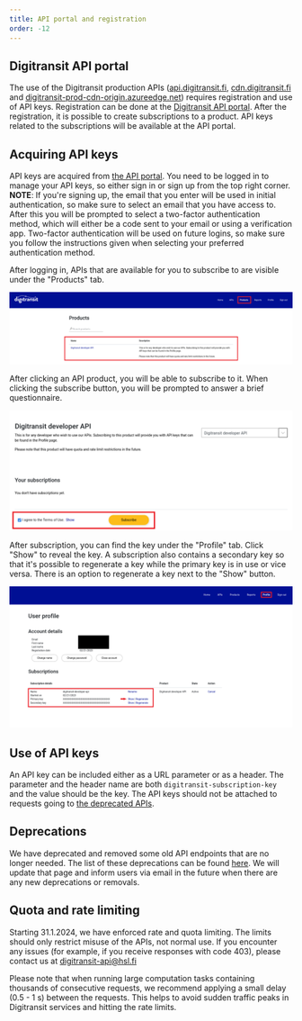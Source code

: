 ```yaml
---
title: API portal and registration
order: -12
---
```


## Digitransit API portal
The use of the Digitransit production APIs ([api.digitransit.fi](https://api.digitransit.fi), [cdn.digitransit.fi](https://cdn.digitransit.fi) and [digitransit-prod-cdn-origin.azureedge.net](https://digitransit-prod-cdn-origin.azureedge.net)) requires registration and use of API keys. Registration can be done at the [Digitransit API portal](https://portal-api.digitransit.fi/). After the registration, it is possible to create subscriptions to a product. API keys related to the subscriptions will be available at the API portal.

## Acquiring API keys
API keys are acquired from [the API portal](https://portal-api.digitransit.fi). You need to be logged in to manage your API keys, so either sign in or sign up from the top right corner. **NOTE**: If you're signing up, the email that you enter will be used in initial authentication, so make sure to select an email that you have access to. After this you will be prompted to select a two-factor authentication method, which will either be a code sent to your email or using a verification app. Two-factor authentication will be used on future logins, so make sure you follow the instructions given when selecting your preferred authentication method.

After logging in, APIs that are available for you to subscribe to are visible under the "Products" tab.

![An image displaying the navigation to the products tab from the top right of the screen and the page contents](./images/instructions-products.png "Products page contents")

After clicking an API product, you will be able to subscribe to it. When clicking the subscribe button, you will be prompted to answer a brief questionnaire.

![An image displaying the page where you can click the subscription button](./images/instructions-subscribe.png "Subscribing to an API product")

After subscription, you can find the key under the "Profile" tab. Click "Show" to reveal the key. A subscription also contains a secondary key so that it's possible to regenerate a key while the primary key is in use or vice versa. There is an option to regenerate a key next to the "Show" button.

![An image displaying the page contents of the Profile page, and the area where you can find the API key](./images/instructions-profile.png "Profile page contents and API key location")

## Use of API keys
An API key can be included either as a URL parameter or as a header. The parameter and the header name are both `digitransit-subscription-key` and the value should be the key. The API keys should not be attached to requests going to [the deprecated APIs](../deprecations).

## Deprecations
We have deprecated and removed some old API endpoints that are no longer needed. The list of these deprecations can be found [here](../deprecations). We will update that page and inform users via email in the future when there are any new deprecations or removals.

## Quota and rate limiting
Starting 31.1.2024, we have enforced rate and quota limiting. The limits should only restrict misuse of the APIs, not normal use. If you encounter any issues (for example, if you receive responses with code 403), please contact us at digitransit-api@hsl.fi

Please note that when running large computation tasks containing thousands of consecutive requests, we recommend applying a small delay (0.5 - 1 s) between the requests. This helps to avoid sudden traffic peaks in Digitransit services and hitting the rate limits.


